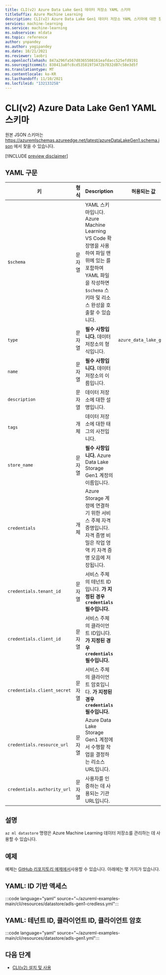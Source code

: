```yaml
---
title: CLI(v2) Azure Data Lake Gen1 데이터 저장소 YAML 스키마
titleSuffix: Azure Machine Learning
description: CLI(v2) Azure Data Lake Gen1 데이터 저장소 YAML 스키마에 대한 참조 설명서입니다.
services: machine-learning
ms.service: machine-learning
ms.subservice: mldata
ms.topic: reference
author: ynpandey
ms.author: yogipandey
ms.date: 10/21/2021
ms.reviewer: laobri
ms.openlocfilehash: 847a296fa567d0365508161eafdacc525efd9191
ms.sourcegitcommit: 838413a8fc8cd53581973472b7832d87c58e3d5f
ms.translationtype: MT
ms.contentlocale: ko-KR
ms.lasthandoff: 11/10/2021
ms.locfileid: "132133258"
---
```

# <a name="cli-v2-azure-data-lake-gen1-yaml-schema"></a>CLI(v2) Azure Data Lake Gen1 YAML 스키마

원본 JSON 스키마는 https://azuremlschemas.azureedge.net/latest/azureDataLakeGen1.schema.json 에서 찾을 수 있습니다.

[!INCLUDE [preview disclaimer](../../includes/machine-learning-preview-generic-disclaimer.md)]

## <a name="yaml-syntax"></a>YAML 구문

| 키 | 형식 | Description | 허용되는 값 | 기본값 |
| --- | ---- | ----------- | -------------- | ------- |
| `$schema` | 문자열 | YAML 스키마입니다. Azure Machine Learning VS Code 확장명을 사용하여 파일 맨 위에 있는 를 포함하여 YAML 파일을 작성하면 `$schema` 스키마 및 리소스 완성을 호출할 수 있습니다. | | |
| `type` | 문자열 | **필수 사항입니다.** 데이터 저장소의 형식입니다. | `azure_data_lake_gen1` | |
| `name` | 문자열 | **필수 사항입니다.** 데이터 저장소의 이름입니다. | | |
| `description` | 문자열 | 데이터 저장소에 대한 설명입니다. | | |
| `tags` | 개체 | 데이터 저장소에 대한 태그의 사전입니다. | | |
| `store_name` | 문자열 | **필수 사항입니다.** Azure Data Lake Storage Gen1 계정의 이름입니다. | | |
| `credentials` | 개체 | Azure Storage 계정에 연결하기 위한 서비스 주체 자격 증명입니다. 자격 증명 비밀은 작업 영역 키 자격 증명 모음에 저장됩니다. | | |
| `credentials.tenant_id` | 문자열 | 서비스 주체의 테넌트 ID입니다. **가 지정된 경우 `credentials` 필수입니다.** | | |
| `credentials.client_id` | 문자열 | 서비스 주체의 클라이언트 ID입니다. **가 지정된 경우 `credentials` 필수입니다.** | | |
| `credentials.client_secret` | 문자열 | 서비스 주체의 클라이언트 암호입니다. **가 지정된 경우 `credentials` 필수입니다.** | | |
| `credentials.resource_url` | 문자열 | Azure Data Lake Storage Gen1 계정에서 수행할 작업을 결정하는 리소스 URL입니다. | | `https://datalake.azure.net/` |
| `credentials.authority_url` | 문자열 | 사용자를 인증하는 데 사용되는 기관 URL입니다. | | `https://login.microsoftonline.com` |

## <a name="remarks"></a>설명

`az ml datastore` 명령은 Azure Machine Learning 데이터 저장소를 관리하는 데 사용할 수 있습니다.

## <a name="examples"></a>예제

예제는 [GitHub 리포지토리 예제에서](https://github.com/Azure/azureml-examples/tree/main/cli/resources/datastore)사용할 수 있습니다. 아래에는 몇 가지가 있습니다.

## <a name="yaml-identity-based-access"></a>YAML: ID 기반 액세스

:::code language="yaml" source="~/azureml-examples-main/cli/resources/datastore/adls-gen1-credless.yml":::

## <a name="yaml-tenant-id-client-id-client-secret"></a>YAML: 테넌트 ID, 클라이언트 ID, 클라이언트 암호

:::code language="yaml" source="~/azureml-examples-main/cli/resources/datastore/adls-gen1.yml":::

## <a name="next-steps"></a>다음 단계

- [CLI(v2) 설치 및 사용](how-to-configure-cli.md)
